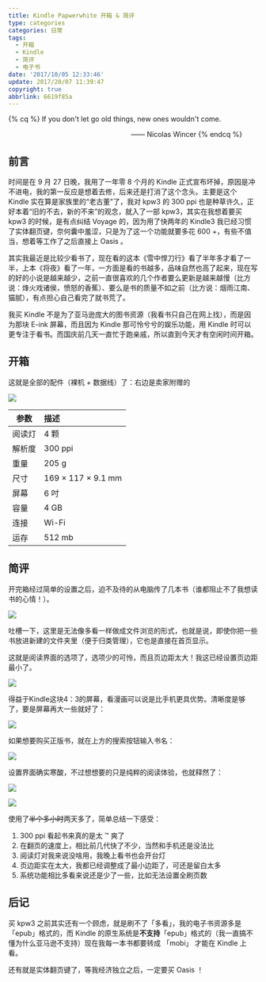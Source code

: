 ```yaml
---
title: Kindle Papwerwhite 开箱 & 简评
type: categories
categories: 日常
tags:
  - 开箱
  - Kindle
  - 简评
  - 电子书
date: '2017/10/05 12:33:46'
update: 2017/20/07 11:39:47
copyright: true
abbrlink: 6619f85a
---
```


{% cq %} If you don't let go old things, new ones wouldn't come.   

&nbsp;&nbsp;&nbsp;&nbsp;&nbsp;&nbsp;&nbsp;&nbsp;&nbsp;&nbsp;&nbsp;&nbsp;&nbsp;&nbsp;&nbsp;&nbsp;&nbsp;&nbsp;&nbsp;&nbsp;&nbsp;&nbsp;&nbsp;&nbsp;&nbsp;&nbsp;&nbsp;&nbsp;&nbsp;&nbsp;&nbsp;&nbsp;&nbsp;&nbsp;&nbsp;&nbsp;&nbsp;&nbsp;&nbsp;&nbsp;&nbsp;&nbsp;&nbsp;&nbsp;&nbsp;&nbsp;&nbsp;&nbsp;&nbsp;&nbsp;&nbsp;&nbsp;&nbsp;&nbsp;&nbsp;&nbsp;&nbsp;&nbsp;&nbsp;&nbsp;&nbsp;&nbsp;&nbsp;—— Nicolas Wincer {% endcq %}

## 前言

时间是在 9 月 27 日晚，我用了一年零 8 个月的 Kindle 正式宣布坏掉，原因是冲不进电，我的第一反应是想着去修，后来还是打消了这个念头。主要是这个 Kindle 实在算是家族里的“老古董”了，我对 kpw3 的 300 ppi 也是种草许久，正好本着“旧的不去，新的不来”的观念，就入了一部 kpw3，其实在我想着要买  kpw3 的时候，是有点纠结 Voyage 的，因为用了快两年的 Kindle3 我已经习惯了实体翻页键，奈何囊中羞涩，只是为了这一个功能就要多花 600 +，有些不值当，想着等工作了之后直接上 Oasis 。

<!-- more -->

其实我最近是比较少看书了，现在看的这本《雪中悍刀行》看了半年多才看了一半，上本《将夜》看了一年，一方面是看的书越多，品味自然也高了起来，现在写的好的小说是越来越少，之前一直很喜欢的几个作者要么更新是越来越慢（比方说：烽火戏诸侯，愤怒的香蕉）、要么是书的质量不如之前（比方说：烟雨江南、猫腻），有点担心自己看完了就书荒了。

我买 Kindle 不是为了亚马逊庞大的图书资源（我看书只自己在网上找），而是因为那块 E-ink 屏幕，而且因为 Kindle 那可怜兮兮的娱乐功能，用 Kindle 时可以更专注于看书。而国庆前几天一直忙于跑亲戚，所以直到今天才有空闲时间开箱。

## 开箱

这就是全部的配件（裸机 + 数据线）了：右边是卖家附赠的

![](https://ws1.sinaimg.cn/large/ba22af52gy1fk79ezf45nj243k2aokjl.jpg)

| 参数   | 描述                 |
| ---- | :----------------- |
| 阅读灯  | 4 颗                |
| 解析度  | 300 ppi            |
| 重量   | 205 g              |
| 尺寸   | 169 × 117 × 9.1 mm |
| 屏幕   | 6 吋                |
| 容量   | 4 GB               |
| 连接   | Wi-Fi              |
| 运存   | 512 mb             |




## 简评

开完箱经过简单的设置之后，迫不及待的从电脑传了几本书（谁都阻止不了我想读书的心情！）。

![](https://ws1.sinaimg.cn/large/ba22af52gy1fk9im0k3boj20ts148wkb.jpg)

吐槽一下，这里是无法像多看一样做成文件浏览的形式，也就是说，即使你把一些书放进新建的文件夹里（便于归类管理），它也是直接在首页显示。

这就是阅读界面的选项了，选项少的可怜，而且页边距太大！我这已经设置页边距最小了。

![](https://ws1.sinaimg.cn/large/ba22af52gy1fk9iomwwanj20ts148myo.jpg)

得益于Kindle这块4：3的屏幕，看漫画可以说是比手机更具优势。清晰度是够了，要是屏幕再大一些就好了：

![](https://ws1.sinaimg.cn/large/ba22af52gy1fk9ini80jaj20ts148abd.jpg)

如果想要购买正版书，就在上方的搜索按钮输入书名：

![](https://ws1.sinaimg.cn/large/ba22af52gy1fk9inv9codj20ts148jue.jpg)

设置界面确实寒酸，不过想想要的只是纯粹的阅读体验，也就释然了：

![](https://ws1.sinaimg.cn/large/ba22af52gy1fk9iod1ccgj20ts148aan.jpg)

![](https://ws1.sinaimg.cn/large/ba22af52gy1fk9imyqm95j20ts148q3j.jpg)

使用了~~半个多小时~~两天多了，简单总结一下感受：

1. 300 ppi 看起书来真的是太 ™ 爽了
2. 在翻页的速度上，相比前几代快了不少，当然和手机还是没法比
3. 阅读灯对我来说没啥用，我晚上看书也会开台灯
4. 页边距实在太大，我都已经调整成了最小边距了，可还是留白太多
5. 系统功能相比多看来说还是少了一些，比如无法设置全刷页数

## 后记

买 kpw3 之前其实还有一个顾虑，就是刷不了「多看」，我的电子书资源多是 「epub」格式的，而 Kindle 的原生系统是**不支持**「epub」格式的（我一直搞不懂为什么亚马逊不支持）现在我每一本书都要转成 「mobi」 才能在 Kindle 上看。

还有就是实体翻页键了，等我经济独立之后，一定要买 Oasis ！

